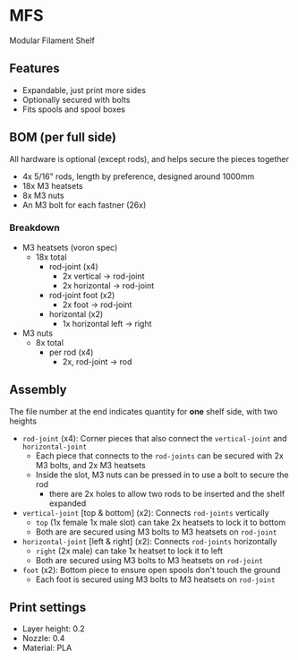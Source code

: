 # MFS
 Modular Filament Shelf

## Features
 - Expandable, just print more sides
 - Optionally secured with bolts
 - Fits spools and spool boxes

## BOM (per full side)
 All hardware is optional (except rods), and helps secure the pieces together
- 4x 5/16" rods, length by preference, designed around 1000mm
- 18x M3 heatsets
- 8x M3 nuts
- An M3 bolt for each fastner (26x)

### Breakdown
 - M3 heatsets (voron spec)
   - 18x total
     - rod-joint (x4)
       - 2x vertical -> rod-joint
       - 2x horizontal -> rod-joint
     - rod-joint foot (x2)
       - 2x foot -> rod-joint
     - horizontal (x2)
       - 1x horizontal left -> right
 - M3 nuts
   - 8x total
     - per rod (x4)
       - 2x, rod-joint -> rod

## Assembly
 The file number at the end indicates quantity for **one** shelf side, with two heights
 - `rod-joint` (x4): Corner pieces that also connect the `vertical-joint` and `horizontal-joint`
   - Each piece that connects to the `rod-joints` can be secured with 2x M3 bolts, and 2x M3 heatsets
   - Inside the slot, M3 nuts can be pressed in to use a bolt to secure the rod
     - there are 2x holes to allow two rods to be inserted and the shelf expanded
 - `vertical-joint` [top & bottom] (x2): Connects `rod-joints` vertically
   - `top` (1x female 1x male slot) can take 2x heatsets to lock it to bottom
   - Both are are secured using M3 bolts to M3 heatsets on `rod-joint`
 - `horizontal-joint` [left & right] (x2): Connects `rod-joints` horizontally
   - `right` (2x male) can take 1x heatset to lock it to left
   - Both are secured using M3 bolts to M3 heatsets on `rod-joint`
 - `foot` (x2): Bottom piece to ensure open spools don't touch the ground
   - Each foot is secured using M3 bolts to M3 heatsets on `rod-joint`

## Print settings
 - Layer height: 0.2
 - Nozzle: 0.4
 - Material: PLA
